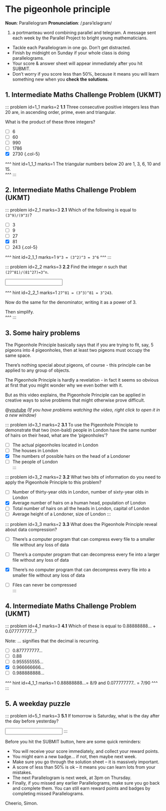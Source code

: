 # The pigeonhole principle

<div class="dictionary">

__Noun__: Parallelogram
__Pronunciation__: /ˌparəˈlɛləɡram/

1. a portmanteau word combining parallel and telegram. A message sent each
week by the Parallel Project to bright young mathematicians.

</div>

*	Tackle each Parallelogram in one go. Don’t get distracted.
*	Finish by midnight on Sunday if your whole class is doing parallelograms.
*	Your score & answer sheet will appear immediately after you hit SUBMIT.
*	Don’t worry if you score less than 50%, because it means you will learn something new when you __check the solutions__.


## 1. Intermediate Maths Challenge Problem (UKMT)
<!--- 2019 (11) --->

::: problem id=1_1 marks=2
__1.1__ Three consecutive positive integers less than 20 are, in ascending order, prime, even and triangular.  

What is the product of these three integers?  

* [ ] 6
* [ ] 60
* [ ] 990
* [ ] 1786
* [x] 2730
{.col-5}

^^^ hint id=1_1_1 marks=1
The triangular numbers below 20 are 1, 3, 6, 10 and 15.  
^^^
:::


## 2. Intermediate Maths Challenge Problem (UKMT)
<!--- 2019 (11.2) --->

::: problem id=2_1 marks=3
__2.1__ Which of the following is equal to `(3^9)/(9^3)`?

* [ ] 3
* [ ] 9
* [ ] 27
* [x] 81
* [ ] 243
{.col-5}

^^^ hint id=2_1_1 marks=1
`9^3 = (3^2)^3 = 3^6`
^^^
:::

::: problem id=2_2 marks=3
__2.2__ Find the integer _n_ such that `(27^81)/(81^27)=3^n`.

<input solution="135"/>

^^^ hint id=2_2_1 marks=1
`27^81 = (3^3)^81 = 3^243`.  

Now do the same for the denominator, writing it as a power of 3.  

Then simplify.  
^^^
:::


## 3. Some hairy problems

The Pigeonhole Principle basically says that if you are trying to fit, say, 5 pigeons into 4 pigeonholes, then at least two pigeons must occupy the same space.  

There’s nothing special about pigeons, of course - this principle can be applied to any group of objects.  

The Pigeonhole Principle is hardly a revelation - in fact it seems so obvious at first that you might wonder why we even bother with it.  

But as this video explains, the Pigeonhole Principle can be applied in creative ways to solve problems that might otherwise prove difficult.  

@[youtube](tiPdN0wtN0M?start=0&end=513&rel=0) _(If you have problems watching the video, right click to open it in a new window)_

::: problem id=3_1 marks=2
__3.1__ To use the Pigeonhole Principle to demonstrate that two (non-bald) people in London have the same number of hairs on their head, what are the ‘pigeonholes’?

* [ ] The actual pigeonholes located in London  
* [ ] The houses in London  
* [x] The numbers of possible hairs on the head of a Londoner  
* [ ] The people of London  
:::

::: problem id=3_2 marks=2
__3.2__ What two bits of information do you need to apply the Pigeonhole Principle to this problem?

* [ ] Number of thirty-year olds in London, number of sixty-year olds in London
* [x] Average number of hairs on a human head, population of London
* [ ] Total number of hairs on all the heads in London, capital of London
* [ ] Average height of a Londoner, size of London 
:::

::: problem id=3_3 marks=2
__3.3__ What does the Pigeonhole Principle reveal about data compression?  

* [ ] There’s a computer program that can compress every file to a smaller file without any loss of data  
* [ ] There’s a computer program that can decompress every fie into a larger file without any loss of data  
* [x] There’s no computer program that can decompress every file into a smaller file without any loss of data  
* [ ] Files can never be compressed  
:::


## 4. Intermediate Maths Challenge Problem (UKMT)
<!--- 2019 (17) --->

::: problem id=4_1 marks=3
__4.1__ Which of these is equal to 0.88888888... + 0.077777777...? 

Note: ... signifies that the decimal is recurring.  

* [ ] 0.877777777...
* [ ] 0.88
* [ ] 0.955555555...
* [x] 0.966666666...
* [ ] 0.988888888...

^^^ hint id=4_1_1 marks=1
0.88888888...= 8/9 and 0.077777777.. = 7/90 
^^^
:::


## 5. A weekday puzzle

::: problem id=5_1 marks=3
__5.1__ If tomorrow is Saturday, what is the day after the day before yesterday?

<input solution="Thursday"/>
:::


Before you hit the SUBMIT button, here are some quick reminders:

*	You will receive your score immediately, and collect your reward points.
*	You might earn a new badge... if not, then maybe next week.
*	Make sure you go through the solution sheet – it is massively important.
*	A score of less than 50% is ok – it means you can learn lots from your mistakes.
*	The next Parallelogram is next week, at 3pm on Thursday.
*	Finally, if you missed any earlier Parallelograms, make sure you go back and complete them. You can still earn reward points and badges by completing missed Parallelograms.

Cheerio,
Simon.